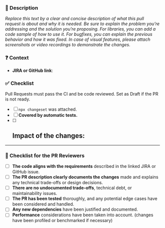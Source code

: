 <!--
Thank you for your contribution! 👍
Please make sure to read CONTRIBUTING.md if you have not already. Pull Requests that do not comply with the rules will be arbitrarily closed.
-->

### 📝 Description

_Replace this text by a clear and concise description of what this pull request is about and why it is needed. Be sure to explain the problem you're addressing and the solution you're proposing._
_For libraries, you can add a code sample of how to use it._
_For bugfixes, you can explain the previous behavior and how it was fixed._
_In case of visual features, please attach screenshots or video recordings to demonstrate the changes._

<!--
| Before        | After         |
| ------------- | ------------- |
|               |               |
-->

### ❓ Context

- **JIRA or GitHub link**: <!-- Attach the relevant ticket number if applicable. (e.g., JIRA-123 or #123) -->

### ✅ Checklist

Pull Requests must pass the CI and be code reviewed. Set as Draft if the PR is not ready.

- [ ] `npx changeset` was attached.
- [ ] **Covered by automatic tests.** <!-- if not, please explain. (Feature must be tested / Bugfix must bring non-regression) -->
- [ ] **Impact of the changes:** <!-- Please take some time to list the impact & what specific areas Quality Assurance (QA) should focus on -->
  - 

---

### 🧐 Checklist for the PR Reviewers

<!-- Please do not edit this if you are the PR author -->

- [ ] **The code aligns with the requirements** described in the linked JIRA or GitHub issue.
- [ ] **The PR description clearly documents the changes** made and explains any technical trade-offs or design decisions.
- [ ] **There are no undocumented trade-offs**, technical debt, or maintainability issues.
- [ ] **The PR has been tested** thoroughly, and any potential edge cases have been considered and handled.
- [ ] **Any new dependencies** have been justified and documented.
- [ ] **Performance** considerations have been taken into account. (changes have been profiled or benchmarked if necessary)
